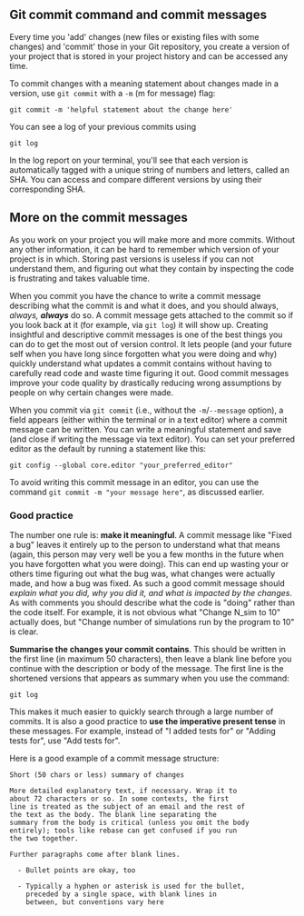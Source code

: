 ## Git commit command and commit messages

Every time you 'add' changes (new files or existing files with some changes) and 'commit' those in your Git repository, you create a version of your project that is stored in your project history and can be accessed any time.

To commit changes with a meaning statement about changes made in a version, use `git commit` with a `-m` (m for message) flag:

```
git commit -m 'helpful statement about the change here'
```

You can see a log of your previous commits using

```
git log
```

In the log report on your terminal, you'll see that each version is automatically tagged with a unique string of numbers and letters, called an SHA.
You can access and compare different versions by using their corresponding SHA.

## More on the commit messages

As you work on your project you will make more and more commits.
Without any other information, it can be hard to remember which version of your project is in which.
Storing past versions is useless if you can not understand them, and figuring out what they contain by inspecting the code is frustrating and takes valuable time.

When you commit you have the chance to write a commit message describing what the commit is and what it does, and you should always, *always,* **_always_** do so.
A commit message gets attached to the commit so if you look back at it (for example, via `git log`) it will show up.
Creating insightful and descriptive commit messages is one of the best things you can do to get the most out of version control.
It lets people (and your future self when you have long since forgotten what you were doing and why) quickly understand what updates a commit contains without having to carefully read code and waste time figuring it out.
Good commit messages improve your code quality by drastically reducing wrong assumptions by people on why certain changes were made.

When you commit via `git commit` (i.e., without the `-m`/`--message` option), a field appears (either within the terminal or in a text editor) where a commit message can be written.
You can write a meaningful statement and save (and close if writing the message via text editor).
You can set your preferred editor as the default by running a statement like this:

```
git config --global core.editor "your_preferred_editor"
```

To avoid writing this commit message in an editor, you can use the command `git commit -m "your message here"`, as discussed earlier.

### Good practice

The number one rule is: **make it meaningful**.
A commit message like "Fixed a bug" leaves it entirely up to the person to understand what that means (again, this person may very well be you a few months in the future when you have forgotten what you were doing).
This can end up wasting your or others time figuring out what the bug was, what changes were actually made, and how a bug was fixed.
As such a good commit message should *explain what you did, why you did it, and what is impacted by the changes*.
As with comments you should describe what the code is "doing" rather than the code itself. For example, it is not obvious what "Change N_sim to 10" actually does, but "Change number of simulations run by the program to 10" is clear.

**Summarise the changes your commit contains**.
This should be written in the first line (in maximum 50 characters), then leave a blank line before you continue with the description or body of the message.
The first line is the shortened versions that appears as summary when you use the command:

```
git log
```

This makes it much easier to quickly search through a large number of commits.
It is also a good practice to **use the imperative present tense** in these messages.
For example, instead of "I added tests for" or "Adding tests for", use "Add tests for".

Here is a good example of a commit message structure:

```
Short (50 chars or less) summary of changes

More detailed explanatory text, if necessary. Wrap it to
about 72 characters or so. In some contexts, the first
line is treated as the subject of an email and the rest of
the text as the body. The blank line separating the
summary from the body is critical (unless you omit the body
entirely); tools like rebase can get confused if you run
the two together.

Further paragraphs come after blank lines.

  - Bullet points are okay, too

  - Typically a hyphen or asterisk is used for the bullet,
    preceded by a single space, with blank lines in
    between, but conventions vary here
```
